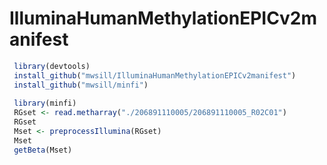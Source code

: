 # IlluminaHumanMethylationEPICv2manifest

```r
 library(devtools)
 install_github("mwsill/IlluminaHumanMethylationEPICv2manifest") 
 install_github("mwsill/minfi")
 
 library(minfi)
 RGset <- read.metharray("./206891110005/206891110005_R02C01")
 RGset
 Mset <- preprocessIllumina(RGset)
 Mset
 getBeta(Mset)
```


